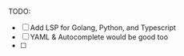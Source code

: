 TODO:
- [ ] Add LSP for Golang, Python, and Typescript
- [ ] YAML & Autocomplete would be good too
- [ ] 
